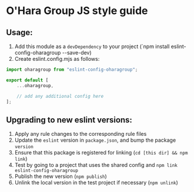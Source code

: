 # O'Hara Group JS style guide

## Usage:

1. Add this module as a `devDependency` to your project (`npm install eslint-config-oharagroup --save-dev)
2. Create eslint.config.mjs as follows:

```js
import oharagroup from "eslint-config-oharagroup";

export default [
	...oharagroup,

	// add any additional config here
];
```

## Upgrading to new eslint versions:

1. Apply any rule changes to the corresponding rule files
2. Update the `eslint` version in `package.json`, and bump the package `version`
3. Ensure that this package is registered for linking (`cd [this dir] && npm link`)
4. Test by going to a project that uses the shared config and `npm link eslint-config-oharagroup`
5. Publish the new version (`npm publish`)
6. Unlink the local version in the test project if necessary (`npm unlink`)
